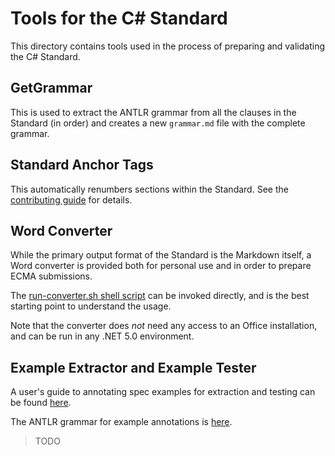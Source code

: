 # Tools for the C# Standard

This directory contains tools used in the process of preparing and
validating the C# Standard.

## GetGrammar

This is used to extract the ANTLR grammar from all the clauses in the Standard
(in order) and creates a new `grammar.md` file with the complete
grammar.

## Standard Anchor Tags

This automatically renumbers sections within the Standard. See
the [contributing guide](../CONTRIBUTING.md) for details.

## Word Converter

While the primary output format of the Standard is the Markdown
itself, a Word converter is provided both for personal use and in
order to prepare ECMA submissions.

The [run-converter.sh shell script](run-converter.sh) can be invoked
directly, and is the best starting point to understand the usage.

Note that the converter does *not* need any access to an Office
installation, and can be run in any .NET 5.0 environment.

## Example Extractor and Example Tester

A user's guide to annotating spec examples for extraction and testing can be found [here](../ExampleExtractor/ExtractorAndTesterUsersGuide.md).

The ANTLR grammar for example annotations is [here](../ExampleExtractor/ExampleAnnotationGrammar.g4).

> TODO
